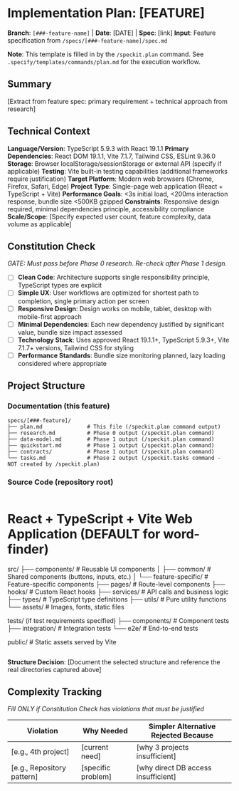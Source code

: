 # Implementation Plan: [FEATURE]

**Branch**: `[###-feature-name]` | **Date**: [DATE] | **Spec**: [link]
**Input**: Feature specification from `/specs/[###-feature-name]/spec.md`

**Note**: This template is filled in by the `/speckit.plan` command. See `.specify/templates/commands/plan.md` for the execution workflow.

## Summary

[Extract from feature spec: primary requirement + technical approach from research]

## Technical Context

<!--
  ACTION REQUIRED: Replace the content in this section with the technical details
  for the project. The structure here is presented in advisory capacity to guide
  the iteration process.
-->

**Language/Version**: TypeScript 5.9.3 with React 19.1.1
**Primary Dependencies**: React DOM 19.1.1, Vite 7.1.7, Tailwind CSS, ESLint 9.36.0  
**Storage**: Browser localStorage/sessionStorage or external API (specify if applicable)
**Testing**: Vite built-in testing capabilities (additional frameworks require justification)
**Target Platform**: Modern web browsers (Chrome, Firefox, Safari, Edge)
**Project Type**: Single-page web application (React + TypeScript + Vite)
**Performance Goals**: <3s initial load, <200ms interaction response, bundle size <500KB gzipped
**Constraints**: Responsive design required, minimal dependencies principle, accessibility compliance
**Scale/Scope**: [Specify expected user count, feature complexity, data volume as applicable]

## Constitution Check

*GATE: Must pass before Phase 0 research. Re-check after Phase 1 design.*

- [ ] **Clean Code**: Architecture supports single responsibility principle, TypeScript types are explicit
- [ ] **Simple UX**: User workflows are optimized for shortest path to completion, single primary action per screen
- [ ] **Responsive Design**: Design works on mobile, tablet, desktop with mobile-first approach
- [ ] **Minimal Dependencies**: Each new dependency justified by significant value, bundle size impact assessed
- [ ] **Technology Stack**: Uses approved React 19.1.1+, TypeScript 5.9.3+, Vite 7.1.7+ versions, Tailwind CSS for styling
- [ ] **Performance Standards**: Bundle size monitoring planned, lazy loading considered where appropriate

## Project Structure

### Documentation (this feature)

```
specs/[###-feature]/
├── plan.md              # This file (/speckit.plan command output)
├── research.md          # Phase 0 output (/speckit.plan command)
├── data-model.md        # Phase 1 output (/speckit.plan command)
├── quickstart.md        # Phase 1 output (/speckit.plan command)
├── contracts/           # Phase 1 output (/speckit.plan command)
└── tasks.md             # Phase 2 output (/speckit.tasks command - NOT created by /speckit.plan)
```

### Source Code (repository root)
<!--
  ACTION REQUIRED: Replace the placeholder tree below with the concrete layout
  for this feature. Delete unused options and expand the chosen structure with
  real paths (e.g., apps/admin, packages/something). The delivered plan must
  not include Option labels.
-->

```
```
# React + TypeScript + Vite Web Application (DEFAULT for word-finder)
src/
├── components/           # Reusable UI components
│   ├── common/          # Shared components (buttons, inputs, etc.)
│   └── feature-specific/ # Feature-specific components
├── pages/               # Route-level components
├── hooks/               # Custom React hooks
├── services/            # API calls and business logic
├── types/               # TypeScript type definitions
├── utils/               # Pure utility functions
└── assets/              # Images, fonts, static files

tests/ (if test requirements specified)
├── components/          # Component tests
├── integration/         # Integration tests
└── e2e/                # End-to-end tests

public/                  # Static assets served by Vite
```
```

**Structure Decision**: [Document the selected structure and reference the real
directories captured above]

## Complexity Tracking

*Fill ONLY if Constitution Check has violations that must be justified*

| Violation | Why Needed | Simpler Alternative Rejected Because |
|-----------|------------|-------------------------------------|
| [e.g., 4th project] | [current need] | [why 3 projects insufficient] |
| [e.g., Repository pattern] | [specific problem] | [why direct DB access insufficient] |
